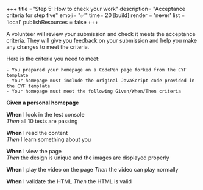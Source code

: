 +++
title ="Step 5: How to check your work"
description= "Acceptance criteria for step five"
emoji= "✅"
time= 20
[build]
  render = 'never'
  list = 'local'
  publishResources = false 
+++

A volunteer will review your submission and check it meets the acceptance criteria. They will give you feedback on your submission and help you make any changes to meet the criteria.

Here is the criteria you need to meet:

```objectives
- You prepared your homepage on a CodePen page forked from the CYF template
- Your homepage must include the original JavaScript code provided in the CYF template
- Your homepage must meet the following Given/When/Then criteria
```

**Given a personal homepage**

**When** I look in the test console  
_Then_ all 10 tests are passing

**When** I read the content  
_Then_ I learn something about you

**When** I view the page  
_Then_ the design is unique and the images are displayed properly

**When** I play the video on the page
_Then_ the video can play normally

**When** I validate the HTML
_Then_ the HTML is valid

